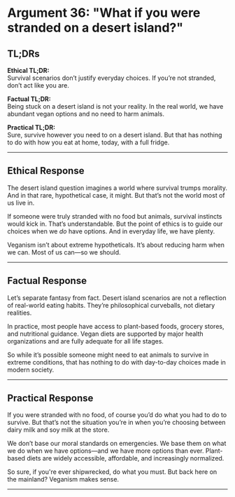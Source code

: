 # Argument 36: "What if you were stranded on a desert island?"

## TL;DRs

**Ethical TL;DR:**  
Survival scenarios don’t justify everyday choices. If you’re not stranded, don’t act like you are.

**Factual TL;DR:**  
Being stuck on a desert island is not your reality. In the real world, we have abundant vegan options and no need to harm animals.

**Practical TL;DR:**  
Sure, survive however you need to on a desert island. But that has nothing to do with how you eat at home, today, with a full fridge.

---

## Ethical Response

The desert island question imagines a world where survival trumps morality. And in that rare, hypothetical case, it might. But that’s not the world most of us live in.

If someone were truly stranded with no food but animals, survival instincts would kick in. That’s understandable. But the point of ethics is to guide our choices when we *do* have options. And in everyday life, we have plenty.

Veganism isn’t about extreme hypotheticals. It’s about reducing harm when we can. Most of us can—so we should.

---

## Factual Response

Let’s separate fantasy from fact. Desert island scenarios are not a reflection of real-world eating habits. They’re philosophical curveballs, not dietary realities.

In practice, most people have access to plant-based foods, grocery stores, and nutritional guidance. Vegan diets are supported by major health organizations and are fully adequate for all life stages.

So while it’s possible someone might need to eat animals to survive in extreme conditions, that has nothing to do with day-to-day choices made in modern society.

---

## Practical Response

If you were stranded with no food, of course you’d do what you had to do to survive. But that’s not the situation you’re in when you’re choosing between dairy milk and soy milk at the store.

We don’t base our moral standards on emergencies. We base them on what we do when we have options—and we have more options than ever. Plant-based diets are widely accessible, affordable, and increasingly normalized.

So sure, if you're ever shipwrecked, do what you must. But back here on the mainland? Veganism makes sense.

---

